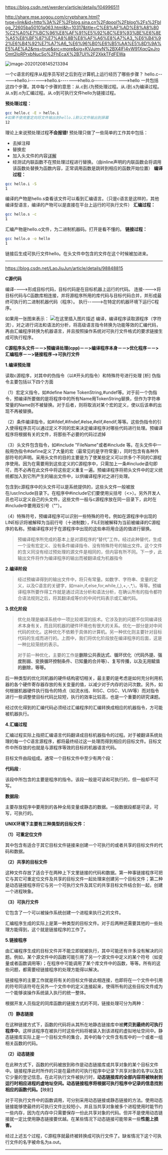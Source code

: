 https://blog.csdn.net/werdery/article/details/104996511

http://share.mse.sogou.com/cryptshare.html?type=link&id=http%3A%2F%2Fblog.sina.cn%2Fdpool%2Fblog%2Fs%2Fblog_72605ba50101a063.html&h=10317&title=C%E8%AF%AD%E8%A8%80%C2%A0%E7%BC%96%E8%AF%91%E5%92%8C%E9%93%BE%E6%8E%A5%E8%BF%87%E7%A8%8B%E8%AF%A6%E8%A7%A3_%E6%B4%92%E6%B4%92%E7%A7%A6_%E6%96%B0%E6%B5%AA%E5%8D%9A%E5%AE%A2&ms=true&src=more&sig=KVJumvN%2BX4lFl4vW91XqcQxJroOmt2IoRPrxbNucSo%2FhEcaX%2B7UI%2F2XkkTFdFEWa



![image-20201208145213394](https://tva1.sinaimg.cn/large/0081Kckwly1glggag63yoj30wm0hwthq.jpg)



一个c语言的程序从程序员写好之后到在计算机上运行经历了哪些步骤？
hello.c----->hello.i------>hello.s------->hello.o--------------->hello
一共包括这四个步骤。其中每个步骤的意思：从.c到.i为预处理过程。从.i到.s为编译过程。从.s到.o为汇编过程。从.o到可执行文件hello为链接过程。

**预处理过程：**

```bash
gcc hello.c -E > hello.i
#如果不使用重定向将文件输出到hello.i默认文件输出到屏幕
12
```

理论上来说预处理过程**不会报错!** 预处理只做了一些简单的工作其中包括：

- 去掉注释
- 替换宏
- 加入头文件的内容[详解](https://blog.csdn.net/werdery/article/details/104999713)
- 经测试内联函数不在预处理过程进行替换。（由inline声明的内联函数会将调用该函数处替换为函数内容，正常调用函数是跳转到相应的函数开始位置）
  **编译过程：**

```bash
gcc hello.i -S
1
```

编译的产物是hello.s查看该文件可以看到汇编语言。（只是c语言是这样的，其他编译型语言，编译的产物可以是直接在平台上运行的可执行文件）
**汇编过程：**

```bash
gcc hello.s -c 
1
```

汇编产物是hello.o文件，为二进制机器码。打开是看不懂的。
**链接过程：**

```bash
gcc hello.o -o hello
1
```

链接后生成可执行文件hello。在头文件中包含的文件在这个时候被加进来。



---

https://blog.csdn.net/LaoJiuJun/article/details/98848815

**C源代码**

编译---->形成目标代码，目标代码是在目标机器上运行的代码。
连接---->将目标代码与C函数库相连接，并将源程序所用的库代码与目标代码合并，并形成最终可执行的二进制机器代码（程序）。
执行----->在特定的机器环境下运行C程序。

如果用一张图来表示：
![在这里插入图片描述](https://imgconvert.csdnimg.cn/aHR0cHM6Ly9tbWJpei5xcGljLmNuL21tYml6X3BuZy96VUVXUVFZUGlhV09GeGY0M2ZxWmFHM25RZWtFSm5FMTFDelZQbzQxclIxdzlVZDYydzNRa2dGNGQxYzBWUmt5T2RSOGlhQVJ2V2s2T3NKeUlncld4emhBLzY0MA)
编译，编译程序读取源程序（字符流），对之进行词法和语法的分析，将高级语言指令转换为功能等效的汇编代码，再由汇编程序转换为机器语言，并且按照操作系统对可执行文件格式的要求链接生成可执行程序。

**C源程序头文件－－>预编译处理(cpp)－－>编译程序本身－－>优化程序－－>汇编程序－－>链接程序–>可执行文件**

**1.编译预处理**

读取c源程序，对其中的伪指令（以#开头的指令）和特殊符号进行处理
[析] 伪指令主要包括以下四个方面

（1）宏定义指令，如#define Name TokenString,#undef等。对于前一个伪指令，预编译所要做的是将程序中的所有Name用TokenString替换，但作为字符串常量的Name则不被替换。对于后者，则将取消对某个宏的定义，使以后该串的出现不再被替换。

（2）条件编译指令，如#ifdef,#ifndef,#else,#elif,#endif,等等。这些伪指令的引入使得程序员可以通过定义不同的宏来决定编译程序对哪些代码进行处理。预编译程序将根据有关的文件，将那些不必要的代码过滤掉

（3）头文件包含指令，如#include "FileName"或者#include 等。在头文件中一般用伪指令#define定义了大量的宏（最常见的是字符常量），同时包含有各种外部符号的声明。采用头文件的目的主要是为了使某些定义可以供多个不同的C源程序使用。因为在需要用到这些定义的C源程序中，只需加上一条#include语句即可，而不必再在此文件中将这些定义重复一遍。预编译程序将把头文件中的定义统统都加入到它所产生的输出文件中，以供编译程序对之进行处理。

包含到c源程序中的头文件可以是系统提供的，这些头文件一般被放在/usr/include目录下。在程序中#include它们要使用尖括号（<>）。另外开发人员也可以定义自己的头文件，这些文件一般与c源程序放在同一目录下，此时在#include中要用双引号（""）。

（4）特殊符号，预编译程序可以识别一些特殊的符号。例如在源程序中出现的LINE标识将被解释为当前行号（十进制数），FILE则被解释为当前被编译的C源程序的名称。预编译程序对于在源程序中出现的这些串将用合适的值进行替换。

> 预编译程序所完成的基本上是对源程序的“替代”工作。经过此种替代，生成一个没有宏定义、没有条件编译指令、没有特殊符号的输出文件。这个文件的含义同没有经过预处理的源文件是相同的，但内容有所不同。下一步，此输出文件将作为编译程序的输出而被翻译成为机器指令

**2.编译阶段**

> 经过预编译得到的输出文件中，将只有常量。如数字、字符串、变量的定义，以及C语言的关键字，如main,if,else,for,while,{,},+,-,*,\，等等。预编译程序所要作得工作就是通过词法分析和语法分析，在确认所有的指令都符合语法规则之后，将其翻译成等价的中间代码表示或汇编代码。

**3.优化阶段**

> 优化处理是编译系统中一项比较艰深的技术。它涉及到的问题不仅同编译技术本身有关，而且同机器的硬件环境也有很大的关系。优化一部分是对中间代码的优化。这种优化不依赖于具体的计算机。另一种优化则主要针对目标代码的生成而进行的。上图中，我们将优化阶段放在编译程序的后面，这是一种比较笼统的表示。
>
> 对于前一种优化，主要的工作是**删除公共表达式、循环优化（代码外提、强度削弱、变换循环控制条件、已知量的合并等）、复写传播，以及无用赋值的删除，等等。**

后一种类型的优化同机器的硬件结构密切相关，最主要的是考虑是如何充分利用机器的各个硬件寄存器存放的有关变量的值，以减少对于内存的访问次数。另外，如何根据机器硬件执行指令的特点（如流水线、RISC、CISC、VLIW等）而对指令进行一些调整使目标代码比较短，执行的效率比较高，也是一个重要的研究课题。

经过优化得到的汇编代码必须经过汇编程序的汇编转换成相应的机器指令，方可能被机器执行。

**4.汇编过程**

汇编过程实际上指把汇编语言代码翻译成目标机器指令的过程。对于被翻译系统处理的每一个C语言源程序，都将最终经过这一处理而得到相应的目标文件。目标文件中所存放的也就是与源程序等效的目标的机器语言代码。

目标文件由段组成。通常一个目标文件中至少有两个段：

**代码段 :**

该段中所包含的主要是程序的指令。该段一般是可读和可执行的，但一般却不可写。

**数据段:**

主要存放程序中要用到的各种全局变量或静态的数据。一般数据段都是可读，可写，可执行的。

**UNIX环境下主要有三种类型的目标文件：**

**（1）可重定位文件**

其中包含有适合于其它目标文件链接来创建一个可执行的或者共享的目标文件的代码和数据。

**（2）共享的目标文件**

这种文件存放了适合于在两种上下文里链接的代码和数据。第一种事链接程序可把它与其它可重定位文件及共享的目标文件一起处理来创建另一个目标文件；第二种是动态链接程序将它与另一个可执行文件及其它的共享目标文件结合到一起，创建一个进程映象。

**（3）可执行文件**

它包含了一个可以被操作系统创建一个进程来执行之的文件。

汇编程序生成的实际上是第一种类型的目标文件。对于后两种还需要其他的一些处理方能得到，这个就是链接程序的工作了。

**5.链接程序**

由汇编程序生成的目标文件并不能立即就被执行，其中可能还有许多没有解决的问题。例如，某个源文件中的函数可能引用了另一个源文件中定义的某个符号（如变量或者函数调用等）；在程序中可能调用了某个库文件中的函数，等等。所有的这些问题，都需要经链接程序的处理方能得以解决。

链接程序的主要工作就是将有关的目标文件彼此相连接，也即将在一个文件中引用的符号同该符号在另外一个文件中的定义连接起来，使得所有的这些目标文件成为一个能够诶操作系统装入执行的统一整体。

根据开发人员指定的同库函数的链接方式的不同，链接处理可分为两种：

**（1）静态链接**

在这种链接方式下，函数的代码将从其所在地静态链接库中被**拷贝到最终的可执行程序中**。这样该程序在被执行时这些代码将被装入到该进程的虚拟地址空间中。静态链接库实际上是一个目标文件的集合，其中的每个文件含有库中的一个或者一组相关函数的代码。

**（2）动态链接**

在此种方式下，函数的代码被放到称作是动态链接库或共享对象的某个目标文件中。链接程序此时所作的只是在最终的可执行程序中记录下共享对象的名字以及其它少量的登记信息。在此可执行文件被执行时，**动态链接库的全部内容将被映射到运行时相应进程的虚地址空间。动态链接程序将根据可执行程序中记录的信息找到相应的函数代码。**【映射】

对于可执行文件中的函数调用，可分别采用动态链接或静态链接的方法。使用动态链接能够使最终的可执行文件比较短小，并且当共享对象被多个进程使用时能节约一些内存，因为在内存中只需要保存一份此共享对象的代码。但并不是使用动态链接就一定比使用静态链接要优越。在某些情况下动态链接可能带来一些**性能上损害。**

经过上述五个过程，C源程序就最终被转换成可执行文件了。缺省情况下这个可执行文件的名字被命名为a.out。

---

